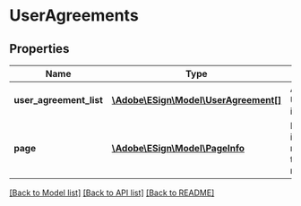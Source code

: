 # UserAgreements

## Properties
Name | Type | Description | Notes
------------ | ------------- | ------------- | -------------
**user_agreement_list** | [**\Adobe\ESign\\Model\UserAgreement[]**](UserAgreement.md) | An array of UserAgreement items | [optional] 
**page** | [**\Adobe\ESign\\Model\PageInfo**](PageInfo.md) | Pagination information for navigating through the response | [optional] 

[[Back to Model list]](../README.md#documentation-for-models) [[Back to API list]](../README.md#documentation-for-api-endpoints) [[Back to README]](../README.md)


